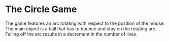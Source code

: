 # The Circle Game

The game features an arc rotating with respect to the position of the mouse. The main object is a ball that has to bounce and stay on the rotating arc. Falling off the arc results in a decrement in the number of lives.

